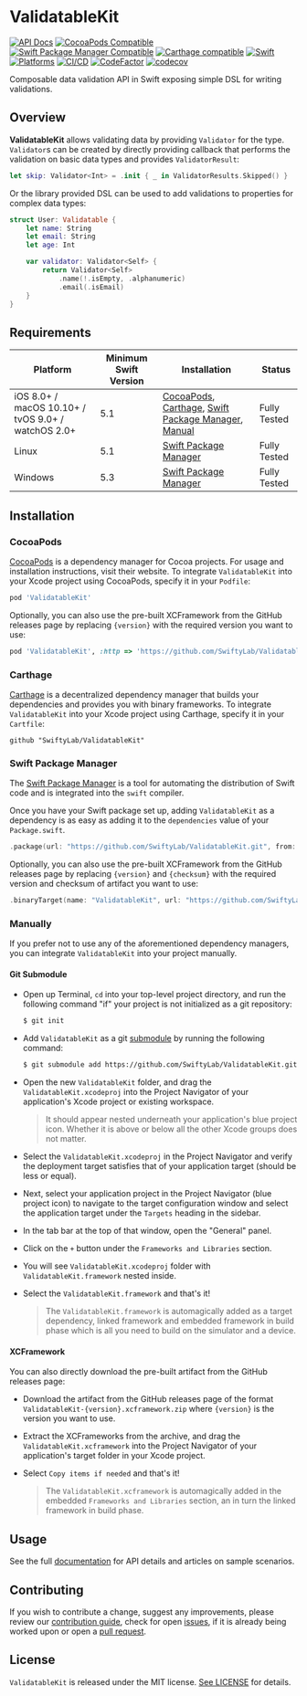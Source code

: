 # ValidatableKit

[![API Docs](http://img.shields.io/badge/Read_the-docs-2196f3.svg)](https://swiftylab.github.io/ValidatableKit/documentation/validatablekit/)
[![CocoaPods Compatible](https://img.shields.io/cocoapods/v/ValidatableKit.svg?label=CocoaPods&color=C90005)](https://badge.fury.io/co/ValidatableKit)
[![Swift Package Manager Compatible](https://img.shields.io/github/v/tag/SwiftyLab/ValidatableKit?label=SPM&color=orange)](https://badge.fury.io/gh/SwiftyLab%2FValidatableKit)
[![Carthage compatible](https://img.shields.io/badge/Carthage-compatible-4BC51D.svg)](https://github.com/Carthage/Carthage)
[![Swift](https://img.shields.io/badge/Swift-5+-orange)](https://img.shields.io/badge/Swift-5-DE5D43)
[![Platforms](https://img.shields.io/badge/Platforms-all-sucess)](https://img.shields.io/badge/Platforms-all-sucess)
[![CI/CD](https://github.com/SwiftyLab/ValidatableKit/actions/workflows/main.yml/badge.svg?event=push)](https://github.com/SwiftyLab/ValidatableKit/actions/workflows/main.yml)
[![CodeFactor](https://www.codefactor.io/repository/github/swiftylab/ValidatableKit/badge)](https://www.codefactor.io/repository/github/swiftylab/validatablekit)
[![codecov](https://codecov.io/gh/SwiftyLab/ValidatableKit/branch/main/graph/badge.svg?token=YSryFeUvVW)](https://codecov.io/gh/SwiftyLab/ValidatableKit)

Composable data validation API in Swift exposing simple DSL for writing validations.

## Overview

**ValidatableKit** allows validating data by providing ``Validator`` for the type. ``Validator``s can be created by directly providing callback that performs the validation on basic data types and provides ``ValidatorResult``:

```swift
let skip: Validator<Int> = .init { _ in ValidatorResults.Skipped() }
```

Or the library provided DSL can be used to add validations to properties for complex data types:

```swift
struct User: Validatable {
    let name: String
    let email: String
    let age: Int

    var validator: Validator<Self> {
        return Validator<Self>
            .name(!.isEmpty, .alphanumeric)
            .email(.isEmail)
    }
}
```

## Requirements

| Platform | Minimum Swift Version | Installation | Status |
| --- | --- | --- | --- |
| iOS 8.0+ / macOS 10.10+ / tvOS 9.0+ / watchOS 2.0+ | 5.1 | [CocoaPods](#cocoapods), [Carthage](#carthage), [Swift Package Manager](#swift-package-manager), [Manual](#manually) | Fully Tested |
| Linux | 5.1 | [Swift Package Manager](#swift-package-manager) | Fully Tested |
| Windows | 5.3 | [Swift Package Manager](#swift-package-manager) | Fully Tested |

## Installation

### CocoaPods

[CocoaPods](https://cocoapods.org) is a dependency manager for Cocoa projects. For usage and installation instructions, visit their website. To integrate `ValidatableKit` into your Xcode project using CocoaPods, specify it in your `Podfile`:

```ruby
pod 'ValidatableKit'
```

Optionally, you can also use the pre-built XCFramework from the GitHub releases page by replacing `{version}` with the required version you want to use:

```ruby
pod 'ValidatableKit', :http => 'https://github.com/SwiftyLab/ValidatableKit/releases/download/v{version}/ValidatableKit-{version}.xcframework.zip'
```

### Carthage

[Carthage](https://github.com/Carthage/Carthage) is a decentralized dependency manager that builds your dependencies and provides you with binary frameworks. To integrate `ValidatableKit` into your Xcode project using Carthage, specify it in your `Cartfile`:

```ogdl
github "SwiftyLab/ValidatableKit"
```

### Swift Package Manager

The [Swift Package Manager](https://swift.org/package-manager/) is a tool for automating the distribution of Swift code and is integrated into the `swift` compiler.

Once you have your Swift package set up, adding `ValidatableKit` as a dependency is as easy as adding it to the `dependencies` value of your `Package.swift`.

```swift
.package(url: "https://github.com/SwiftyLab/ValidatableKit.git", from: "1.0.0"),
```

Optionally, you can also use the pre-built XCFramework from the GitHub releases page by replacing `{version}` and `{checksum}` with the required version and checksum of artifact you want to use:

```swift
.binaryTarget(name: "ValidatableKit", url: "https://github.com/SwiftyLab/ValidatableKit/releases/download/v{version}/ValidatableKit-{version}.xcframework.zip", checksum: "{checksum}"),
```

### Manually

If you prefer not to use any of the aforementioned dependency managers, you can integrate `ValidatableKit` into your project manually.

#### Git Submodule

- Open up Terminal, `cd` into your top-level project directory, and run the following command "if" your project is not initialized as a git repository:

  ```bash
  $ git init
  ```

- Add `ValidatableKit` as a git [submodule](https://git-scm.com/docs/git-submodule) by running the following command:

  ```bash
  $ git submodule add https://github.com/SwiftyLab/ValidatableKit.git
  ```

- Open the new `ValidatableKit` folder, and drag the `ValidatableKit.xcodeproj` into the Project Navigator of your application's Xcode project or existing workspace.

    > It should appear nested underneath your application's blue project icon. Whether it is above or below all the other Xcode groups does not matter.

- Select the `ValidatableKit.xcodeproj` in the Project Navigator and verify the deployment target satisfies that of your application target (should be less or equal).
- Next, select your application project in the Project Navigator (blue project icon) to navigate to the target configuration window and select the application target under the `Targets` heading in the sidebar.
- In the tab bar at the top of that window, open the "General" panel.
- Click on the `+` button under the `Frameworks and Libraries` section.
- You will see `ValidatableKit.xcodeproj` folder with `ValidatableKit.framework` nested inside.
- Select the `ValidatableKit.framework` and that's it!

  > The `ValidatableKit.framework` is automagically added as a target dependency, linked framework and embedded framework in build phase which is all you need to build on the simulator and a device.

#### XCFramework

You can also directly download the pre-built artifact from the GitHub releases page:

- Download the artifact from the GitHub releases page of the format `ValidatableKit-{version}.xcframework.zip` where `{version}` is the version you want to use.
- Extract the XCFrameworks from the archive, and drag the `ValidatableKit.xcframework` into the Project Navigator of your application's target folder in your Xcode project.
- Select `Copy items if needed` and that's it!

  > The `ValidatableKit.xcframework` is automagically added in the embedded `Frameworks and Libraries` section, an in turn the linked framework in build phase.

## Usage

See the full [documentation](https://swiftylab.github.io/ValidatableKit/documentation/validatablekit/) for API details and articles on sample scenarios.

## Contributing

If you wish to contribute a change, suggest any improvements,
please review our [contribution guide](CONTRIBUTING.md),
check for open [issues](https://github.com/SwiftyLab/ValidatableKit/issues), if it is already being worked upon
or open a [pull request](https://github.com/SwiftyLab/ValidatableKit/pulls).

## License

`ValidatableKit` is released under the MIT license. [See LICENSE](LICENSE) for details.

